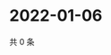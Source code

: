 # 2022-01-06

共 0 条

<!-- BEGIN WEIBO -->
<!-- 最后更新时间 Thu Jan 06 2022 02:17:44 GMT+0800 (China Standard Time) -->

<!-- END WEIBO -->
